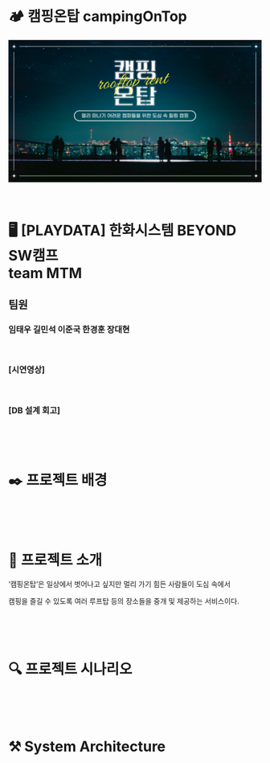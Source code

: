# 🏕️ 캠핑온탑 campingOnTop
<img src="rooftopCamping.png"  style="zoom:76%;" align="center"/>


<br>
<br>
<br>

# 🖥️ [PLAYDATA] 한화시스템 BEYOND SW캠프 <br> team MTM
## 팀원
### 임태우 길민석 이준국 한경훈 장대현

<br>

### [시연영상]
<br>

### [DB 설계 회고]

<br>
<br>
<br>

# ✒️ 프로젝트 배경

<br>
<br>
<br>

# 🎯 프로젝트 소개
‘캠핑온탑’은 일상에서 벗어나고 싶지만 멀리 가기 힘든 사람들이 도심 속에서

캠핑을 즐길 수 있도록 여러 루프탑 등의 장소들을 중개 및 제공하는 서비스이다.

<br>
<br>
<br>

# 🔍 프로젝트 시나리오

<br>
<br>
<br>

# ⚒️ System Architecture

